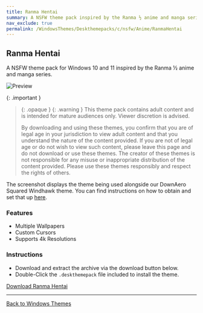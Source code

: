 ```yaml
---
title: Ranma Hentai
summary: A NSFW theme pack inspired by the Ranma ½ anime and manga series
nav_exclude: true
permalink: /WindowsThemes/Deskthemepacks/c/nsfw/Anime/RanmaHentai
---
```


## Ranma Hentai

A NSFW theme pack for Windows 10 and 11 inspired by the Ranma ½ anime and manga series.

![Preview](https://gitlab.com/the-back-room/deskthemepacks/nsfw/ranma-hentai/-/raw/main/Extras/Preview.bmp)

{: .important }
> {: .opaque }
> {: .warning }
> This theme pack contains adult content and is intended for mature audiences only. Viewer discretion is advised.
> 
> By downloading and using these themes, you confirm that you are of legal age in your jurisdiction to view adult content and that you understand the nature of the content provided. If you are not of legal age or do not wish to view such content, please leave this page and do not download or use these themes. The creator of these themes is not responsible for any misuse or inappropriate distribution of the content provided. Please use these themes responsibly and respect the rights of others. 

The screenshot displays the theme being used alongside our DownAero Squared Windhawk theme. You can find instructions on how to obtain and set that up [here](/WindowsThemes/WindhawkThemes/DownAeroSquared).

### Features

- Multiple Wallpapers
- Custom Cursors
- Supports 4k Resolutions

### Instructions

- Download and extract the archive via the download button below.
- Double-Click the `.deskthemepack` file included to install the theme.

<a href="https://gitlab.com/the-back-room/deskthemepacks/nsfw/ranma-hentai/-/archive/main/ranma-hentai-main.zip" class="btn btn--primary btn--lg" target="_blank" rel="noopener noreferrer">Download Ranma Hentai</a>

---

<a href="/WindowsThemes" class="btn btn--secondary btn--sm">Back to Windows Themes</a>